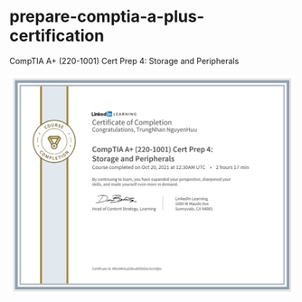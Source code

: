 # prepare-comptia-a-plus-certification
CompTIA A+ (220-1001) Cert Prep 4: Storage and Peripherals
<br />
<br />
<img src="CertificateOfCompletion.png"/>
